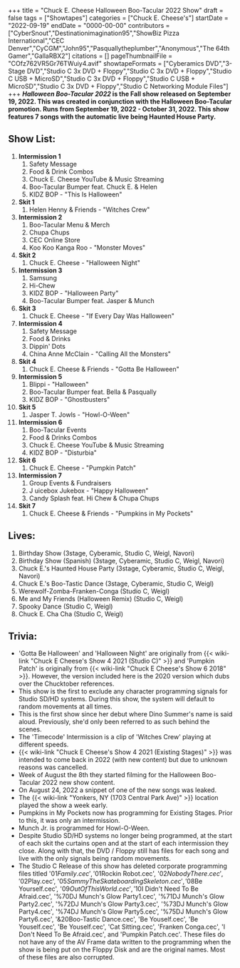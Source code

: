 +++
title = "Chuck E. Cheese Halloween Boo-Tacular 2022 Show"
draft = false
tags = ["Showtapes"]
categories = ["Chuck E. Cheese's"]
startDate = "2022-09-19"
endDate = "0000-00-00"
contributors = ["CyberSnout","Destinationimagination95","ShowBiz Pizza International","CEC Denver","CyCGM","John95","Pasquallytheplumber","Anonymous","The 64th Gamer","GallaRBX2"]
citations = []
pageThumbnailFile = "COfz762VR5Gr76TWuiy4.avif"
showtapeFormats = ["Cyberamics DVD","3-Stage DVD","Studio C 3x DVD + Floppy","Studio C 3x DVD + Floppy","Studio C USB + MicroSD","Studio C 3x DVD + Floppy","Studio C USB + MicroSD","Studio C 3x DVD + Floppy","Studio C Networking Module Files"]
+++
***Halloween Boo-Tacular 2022* is the Fall show released on September 19, 2022.
This was created in conjunction with the Halloween Boo-Tacular promotion. Runs from September 19, 2022 - October 31, 2022. This show features 7 songs with the automatic live being Haunted House Party.**

## Show List:

1.  **Intermission 1**
    1.  Safety Message
    2.  Food & Drink Combos
    3.  Chuck E. Cheese YouTube & Music Streaming
    4.  Boo-Tacular Bumper feat. Chuck E. & Helen
    5.  KIDZ BOP - "This Is Halloween"
2.  **Skit 1**
    1.  Helen Henny & Friends - "Witches Crew"
3.  **Intermission 2**
    1.  Boo-Tacular Menu & Merch
    2.  Chupa Chups
    3.  CEC Online Store
    4.  Koo Koo Kanga Roo - "Monster Moves"
4.  **Skit 2**
    1.  Chuck E. Cheese - "Halloween Night"
5.  **Intermission 3**
    1.  Samsung
    2.  Hi-Chew
    3.  KIDZ BOP - "Halloween Party"
    4.  Boo-Tacular Bumper feat. Jasper & Munch
6.  **Skit 3**
    1.  Chuck E. Cheese - "If Every Day Was Halloween"
7.  **Intermission 4**
    1.  Safety Message
    2.  Food & Drinks
    3.  Dippin' Dots
    4.  China Anne McClain - "Calling All the Monsters"
8.  **Skit 4**
    1.  Chuck E. Cheese & Friends - "Gotta Be Halloween"
9.  **Intermission 5**
    1.  Blippi - "Halloween"
    2.  Boo-Tacular Bumper feat. Bella & Pasqually
    3.  KIDZ BOP - "Ghostbusters"
10. **Skit 5**
    1.  Jasper T. Jowls - "Howl-O-Ween"
11. **Intermission 6**
    1.  Boo-Tacular Events
    2.  Food & Drinks Combos
    3.  Chuck E. Cheese YouTube & Music Streaming
    4.  KIDZ BOP - "Disturbia"
12. **Skit 6**
    1.  Chuck E. Cheese - "Pumpkin Patch"
13. **Intermission 7**
    1.  Group Events & Fundraisers
    2.  J uicebox Jukebox - "Happy Halloween"
    3.  Candy Splash feat. Hi Chew & Chupa Chups
14. **Skit 7**
    1.  Chuck E. Cheese & Friends - "Pumpkins in My Pockets"

## Lives:

1.  Birthday Show (3stage, Cyberamic, Studio C, Weigl, Navori)
2.  Birthday Show (Spanish) (3stage, Cyberamic, Studio C, Weigl, Navori)
3.  Chuck E.'s Haunted House Party (3stage, Cyberamic, Studio C, Weigl, Navori)
4.  Chuck E.'s Boo-Tastic Dance (3stage, Cyberamic, Studio C, Weigl)
5.  Werewolf-Zomba-Franken-Conga (Studio C, Weigl)
6.  Me and My Friends (Halloween Remix) (Studio C, Weigl)
7.  Spooky Dance (Studio C, Weigl)
8.  Chuck E. Cha Cha (Studio C, Weigl)

## Trivia:

- 'Gotta Be Halloween' and 'Halloween Night' are originally from {{< wiki-link "Chuck E Cheese's Show 4 2021 (Studio C)" >}} and 'Pumpkin Patch' is originally from {{< wiki-link "Chuck E Cheese's Show 6 2018" >}}. However, the version included here is the 2020 version which dubs over the Chucktober references.
- This show is the first to exclude any character programming signals for Studio SD/HD systems. During this show, the system will default to random movements at all times.
- This is the first show since her debut where Dino Summer's name is said aloud. Previously, she'd only been referred to as such behind the scenes.
- The 'Timecode' Intermission is a clip of 'Witches Crew' playing at different speeds.
- {{< wiki-link "Chuck E Cheese's Show 4 2021 (Existing Stages)" >}} was intended to come back in 2022 (with new content) but due to unknown reasons was cancelled.
- Week of August the 8th they started filming for the Halloween Boo-Tacular 2022 new show content.
- On August 24, 2022 a snippet of one of the new songs was leaked.
- The {{< wiki-link "Yonkers, NY (1703 Central Park Ave)" >}} location played the show a week early.
- Pumpkins in My Pockets now has programming for Existing Stages. Prior to this, it was only an intermission.
- Munch Jr. is programmed for Howl-O-Ween.
- Despite Studio SD/HD systems no longer being programmed, at the start of each skit the curtains open and at the start of each intermission they close. Along with that, the DVD / Floppy still has files for each song and live with the only signals being random movements.
- The Studio C Release of this show has deleted corporate programming files titled '$01Family.cec', '$01Rockin Robot.cec', '$02Nobody There.cec', '$02Play.cec', '$05Sammy The Skateboarding Skeleton.cec', '$08Be Yourself.cec', '$09Out Of This World.cec', '$10I Didn't Need To Be Afraid.cec', '%70DJ Munch's Glow Party1.cec', '%71DJ Munch's Glow Party2.cec', '%72DJ Munch's Glow Party3.cec', '%73DJ Munch's Glow Party4.cec', '%74DJ Munch's Glow Party5.cec', '%75DJ Munch's Glow Party6.cec', '&20Boo-Tastic Dance.cec', 'Be Youself.cec', 'Be Youself.cec', 'Be Youself.cec', 'Cat Sitting.cec', 'Franken Conga.cec', 'I Don't Need To Be Afraid.cec', and 'Pumpkin Patch.cec'. These files do not have any of the AV Frame data written to the programming when the show is being put on the Floppy Disk and are the original names. Most of these files are also corrupted.
